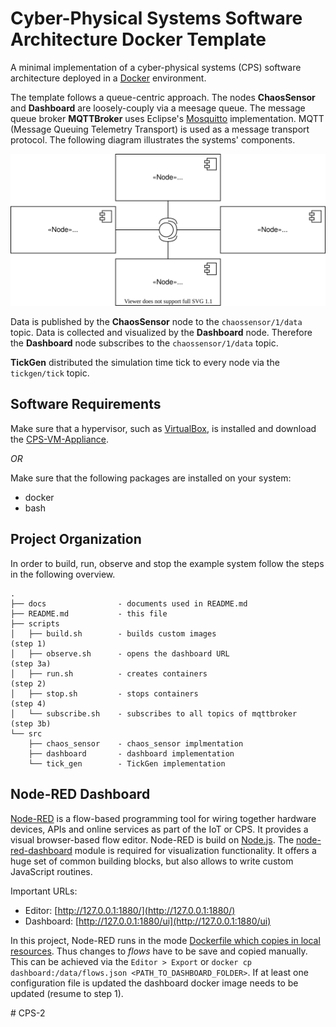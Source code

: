 # Cyber-Physical Systems Software Architecture Docker Template
A minimal implementation of a cyber-physical systems (CPS) software architecture deployed in a [Docker][1] environment.

The template follows a queue-centric approach. The nodes **ChaosSensor** and **Dashboard** are loosely-couply via a meesage queue. 
The message queue broker **MQTTBroker** uses Eclipse's [Mosquitto][2] implementation. 
MQTT (Message Queuing Telemetry Transport) is used as a message transport protocol.
The following diagram illustrates the systems' components.

![architecture diagram](docs/arch.svg)

Data is published by the **ChaosSensor** node to the `chaossensor/1/data` topic. Data is collected and visualized by the **Dashboard** node. Therefore the **Dashboard** node subscribes to the `chaossensor/1/data` topic. 

**TickGen** distributed the simulation time tick to every node via the `tickgen/tick` topic.

## Software Requirements
Make sure that a hypervisor, such as [VirtualBox](https://www.virtualbox.org/), is installed and download the [CPS-VM-Appliance](https://users.informatik.haw-hamburg.de/~abp463/).

*OR*

Make sure that the following packages are installed on your system:
- docker
- bash

## Project Organization
In order to build, run, observe and stop the example system follow the steps in the following overview.
```
.
├── docs                - documents used in README.md
├── README.md           - this file
├── scripts
│   ├── build.sh        - builds custom images                      (step 1)
│   ├── observe.sh      - opens the dashboard URL                   (step 3a)
│   ├── run.sh          - creates containers                        (step 2)
│   ├── stop.sh         - stops containers                          (step 4)
│   └── subscribe.sh    - subscribes to all topics of mqttbroker    (step 3b)
└── src
    ├── chaos_sensor    - chaos_sensor implmentation 
    ├── dashboard       - dashboard implementation
    └── tick_gen        - TickGen implementation
```

## Node-RED Dashboard
[Node-RED][3] is a flow-based programming tool for wiring together hardware devices, APIs and online services as part of the IoT or CPS. It provides a visual browser-based flow editor. Node-RED is build on [Node.js][4]. The [node-red-dashboard][5] module is required for visualization functionality. It offers a huge set of common building blocks, but also allows to write custom JavaScript routines.

Important URLs:
- Editor:  [http://127.0.0.1:1880/](http://127.0.0.1:1880/)
- Dashboard: [http://127.0.0.1:1880/ui](http://127.0.0.1:1880/ui)

In this project, Node-RED runs in the mode [Dockerfile which copies in local resources][6]. Thus changes to _flows_ have to be save and copied manually. This can be achieved via the `Editor > Export` or `docker cp dashboard:/data/flows.json <PATH_TO_DASHBOARD_FOLDER>`. If at least one configuration file is updated the dashboard docker image needs to be updated (resume to step 1).

[1]: https://www.docker.com/
[2]: https://hub.docker.com/_/eclipse-mosquitto/
[3]: https://nodered.org/
[4]: https://nodejs.org/en/
[5]: https://github.com/node-red/node-red-dashboard
[6]: https://nodered.org/docs/getting-started/docker#dockerfile-which-copies-in-local-resources

#   C P S - 2 
 
 